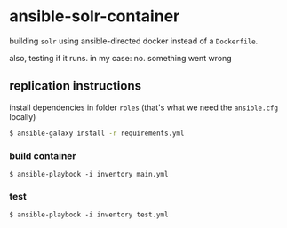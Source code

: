 # ansible-solr-container
building `solr` using ansible-directed docker instead of a `Dockerfile`.

also, testing if it runs. in my case: no. something went wrong


## replication instructions
install dependencies in folder `roles` (that's what we need the `ansible.cfg` locally)
```bash
$ ansible-galaxy install -r requirements.yml
```

### build container
`$ ansible-playbook -i inventory main.yml`

### test
`$ ansible-playbook -i inventory test.yml`
